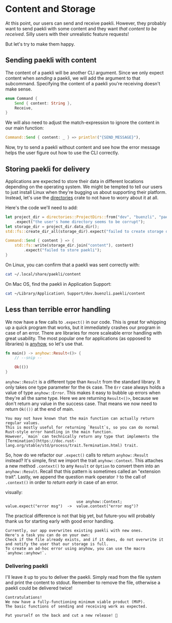 # Content and Storage

At this point, our users can send and receive paekli.
However, they probably want to send paekli with some content and they want _that content to be received_.
Silly users with their unrealistic feature requests!

But let's try to make them happy.

## Sending paekli with content

The content of a paekli will be another CLI argument.
Since we only expect content when _sending_ a paekli, we will add the argument to that subcommand.
Specifying the content of a paekli you're receiving doesn't make sense.

```rust
enum Command {
    Send { content: String },
    Receive,
}
```

We will also need to adjust the match-expression to ignore the content in our main function:

```rust
Command::Send { content: _ } => println!("{SEND_MESSAGE}"),
```

Now, try to send a paekli without content and see how the error message helps the user figure out how to use the CLI correctly.

## Storing paekli for delivery

Applications are expected to store their data in different locations depending on the operating system.
We might be tempted to tell our users to just install Linux when they're bugging us about supporting their platform.
Instead, let's use the [directories](https://docs.rs/directories) crate to not have to worry about it at all.

Here's the code we'll need to add:

```rust
let project_dir = directories::ProjectDirs::from("dev", "buenzli", "paekli")
    .expect("the user's home directory seems to be corrupt");
let storage_dir = project_dir.data_dir();
std::fs::create_dir_all(storage_dir).expect("failed to create storage directory");

Command::Send { content } => {
    std::fs::write(storage_dir.join("content"), content)
        .expect("failed to store paekli");
}
```

On Linux, you can confirm that a paekli was sent correctly with:

```sh
cat ~/.local/share/paekli/content
```

On Mac OS, find the paekli in Application Support:
```sh
cat ~/Library/Application\ Support/dev.buenzli.paekli/content
```

## Less than terrible error handling

We now have a few calls to `.expect()` in our code.
This is great for whipping up a quick program that works, but it immediately crashes our program in case of an error.
There are libraries for more scaleable error handling with great usability.
The most popular one for applications (as opposed to libraries) is [anyhow](https://docs.rs/anyhow), so let's use that.

```rust
fn main() -> anyhow::Result<()> {
    // --snip --

    Ok(())
}
```

`anyhow::Result` is a different type than `Result` from the standard library.
It only takes one type parameter for the `Ok` case.
The `Err` case always holds a value of type `anyhow::Error`.
This makes it easy to bubble up errors when they're all the same type.
Here we are returning `Result<()>`, because we don't return any value in the success case.
That means we now need to return `Ok(())` at the end of main.

```admonish note title="returning Result from main" collapsible=true
You may not have known that the main function can actually return regular values.
This is mostly useful for returning `Result`s, so you can do normal Rust-style error handling in the main function.
However, `main` can technically return any type that implements the [Termination](https://doc.rust-lang.org/stable/std/process/trait.Termination.html) trait.
```

So, how do we refactor our `.expect()` calls to return `anyhow::Result` instead?
It's simple, first we import the trait `anyhow::Context`.
This attaches a new method `.context()` to any `Result` or `Option` to convert them into an `anyhow::Result`.
Recall that this pattern is sometimes called an "extension trait".
Lastly, we append the question mark operator `?` to the call of `.context()` in order to _return early_ in case of an error.

visually:

```
                               use anyhow::Context;
value.expect("error msg")  ->  value.context("error msg")?
```

The practical difference is not that big yet, but future-you will probably thank us for starting early with good error handling.

```admonish question title="Preventing data loss"
Currently, our app overwrites existing paekli with new ones.
Here's a task you can do on your own:
Check if the file already exists, and if it does, do not overwrite it and notify the user that our storage is full.
To create an ad-hoc error using anyhow, you can use the macro `anyhow::anyhow!`.
```

### Delivering paekli

I'll leave it up to you to deliver the paekli.
Simply read from the file system and print the content to stdout.
Remember to remove the file, otherwise a paekli could be delivered twice!

```admonish check title="Release"
Contratulations!
We now have a fully-functioning minimum viable product (MVP).
The basic functions of sending and receiving work as expected.

Pat yourself on the back and cut a new release! 🥳
```
